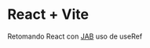 # React + Vite

Retomando React con [JAB](https://www.youtube.com/watch?v=mu5CUU3ZtpE&list=PLRM7PpbqqStKo-NiCuzuYwewZmd9b-EZ9&index=2) uso de useRef